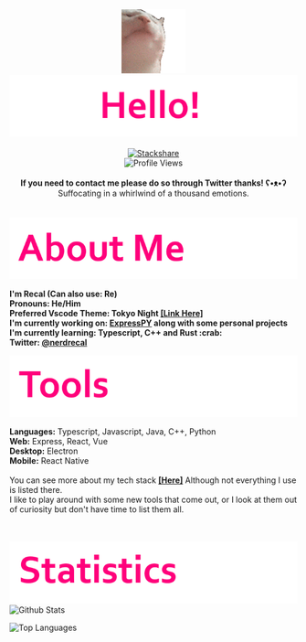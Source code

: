 

<div align="center">
<img src="https://github.com/Recal/Recal/blob/master/catjam.gif"/><br/>
<img src="https://github.com/Recal/Recal/blob/master/a4.png"/>
<div align="center">
  <br>
  <a href="https://stackshare.io/recal/stack"><img alt="Stackshare" src="http://img.shields.io/badge/tech-stack-0690fa.svg?style=flat&color=FF007B"></a>
  <br>
  <img alt="Profile Views" src="https://komarev.com/ghpvc/?username=recal&color=FF007B&style=flat">
  <br>
</div>
</div>
<br>
<div align="center"><b>If you need to contact me please do so through Twitter thanks! ʕ•ᴥ•ʔ</b></div>
<div align="center">Suffocating in a whirlwind of a thousand emotions.</div>
<br><br>
<img src="https://github.com/Recal/Recal/blob/master/a1.png"/>
  <p>
  <b>I'm <b>Recal (Can also use: Re)</b><br>
  <b>Pronouns: <b>He/Him</b></b><br>
  <b>
    Preferred Vscode Theme: <b>Tokyo Night</b> <a href="https://marketplace.visualstudio.com/items?itemName=enkia.tokyo-night"><b>[Link Here]</b></a>
  </b><br>
  <b>
    I'm currently working on: <a href="https://github.com/loganlilypad/expresspy"><b>ExpressPY</b></a> along with some personal projects<br> 
    I'm currently learning: <b>Typescript, C++ and Rust :crab:</b>
  </b><br>
  <b>
    Twitter: <a href="https://twitter.com/nerdrecal/"><b>@nerdrecal</b></a>
  </b><br>
  </b>
  </p>
  
  
<img src="https://github.com/Recal/Recal/blob/master/a2.png"/>
 <br>
  <p><b>Languages:</b> Typescript, Javascript, Java, C++, Python<br>
  <b>Web:</b> Express, React, Vue<br>
  <b>Desktop:</b> Electron<br>
  <b>Mobile:</b> React Native<br><br>
  You can see more about my tech stack <a href="https://stackshare.io/recal/stack"><b>[Here]</b></a> Although not everything I use is listed there.<br>
  I like to play around with some new tools that come out, or I look at them out of curiosity but don't have time to list them all.</p>
 <br>
  
  <br>
  
<img src="https://github.com/Recal/Recal/blob/master/a3.png"/>
  <img alt="Github Stats" src="https://github-readme-stats.vercel.app/api?username=Recal&show_icons=true&hide_border=true&count_private=true&icon_color=FFF&bg_color=65,E2006D,AF0055&title_color=FFF&text_color=FFF"></img>
  
  <img alt="Top Languages" src="https://github-readme-stats.vercel.app/api/top-langs/?username=recal&bg_color=65,E2006D,AF0055&title_color=FFF&text_color=FFF&layout=compact&hide_border=true"></img>
  
  
    





